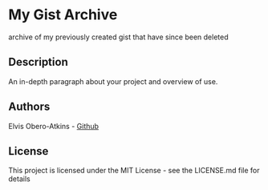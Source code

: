 # My Gist Archive

archive of my previously created gist that have since been deleted 

## Description

An in-depth paragraph about your project and overview of use.

## Authors

Elvis Obero-Atkins - [Github](https://github.com/elvybean/)

## License

This project is licensed under the MIT License - see the LICENSE.md file for details
